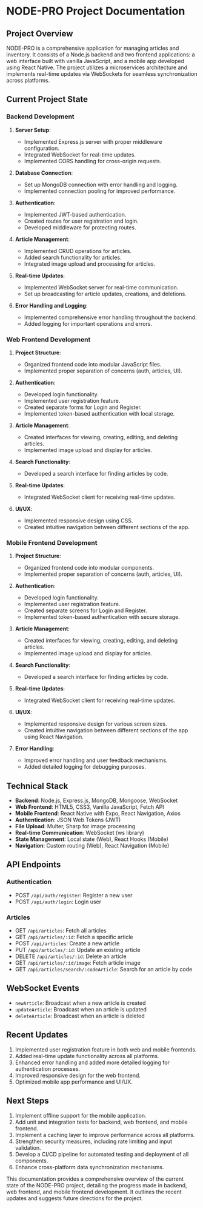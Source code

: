 # NODE-PRO Project Documentation

## Project Overview

NODE-PRO is a comprehensive application for managing articles and inventory. It consists of a Node.js backend and two frontend applications: a web interface built with vanilla JavaScript, and a mobile app developed using React Native. The project utilizes a microservices architecture and implements real-time updates via WebSockets for seamless synchronization across platforms.

## Current Project State

### Backend Development

1. **Server Setup**:

   - Implemented Express.js server with proper middleware configuration.
   - Integrated WebSocket for real-time updates.
   - Implemented CORS handling for cross-origin requests.

2. **Database Connection**:

   - Set up MongoDB connection with error handling and logging.
   - Implemented connection pooling for improved performance.

3. **Authentication**:

   - Implemented JWT-based authentication.
   - Created routes for user registration and login.
   - Developed middleware for protecting routes.

4. **Article Management**:

   - Implemented CRUD operations for articles.
   - Added search functionality for articles.
   - Integrated image upload and processing for articles.

5. **Real-time Updates**:

   - Implemented WebSocket server for real-time communication.
   - Set up broadcasting for article updates, creations, and deletions.

6. **Error Handling and Logging**:
   - Implemented comprehensive error handling throughout the backend.
   - Added logging for important operations and errors.

### Web Frontend Development

1. **Project Structure**:

   - Organized frontend code into modular JavaScript files.
   - Implemented proper separation of concerns (auth, articles, UI).

2. **Authentication**:

   - Developed login functionality.
   - Implemented user registration feature.
   - Created separate forms for Login and Register.
   - Implemented token-based authentication with local storage.

3. **Article Management**:

   - Created interfaces for viewing, creating, editing, and deleting articles.
   - Implemented image upload and display for articles.

4. **Search Functionality**:

   - Developed a search interface for finding articles by code.

5. **Real-time Updates**:

   - Integrated WebSocket client for receiving real-time updates.

6. **UI/UX**:
   - Implemented responsive design using CSS.
   - Created intuitive navigation between different sections of the app.

### Mobile Frontend Development

1. **Project Structure**:

   - Organized frontend code into modular components.
   - Implemented proper separation of concerns (auth, articles, UI).

2. **Authentication**:

   - Developed login functionality.
   - Implemented user registration feature.
   - Created separate screens for Login and Register.
   - Implemented token-based authentication with secure storage.

3. **Article Management**:

   - Created interfaces for viewing, creating, editing, and deleting articles.
   - Implemented image upload and display for articles.

4. **Search Functionality**:

   - Developed a search interface for finding articles by code.

5. **Real-time Updates**:

   - Integrated WebSocket client for receiving real-time updates.

6. **UI/UX**:

   - Implemented responsive design for various screen sizes.
   - Created intuitive navigation between different sections of the app using React Navigation.

7. **Error Handling**:
   - Improved error handling and user feedback mechanisms.
   - Added detailed logging for debugging purposes.

## Technical Stack

- **Backend**: Node.js, Express.js, MongoDB, Mongoose, WebSocket
- **Web Frontend**: HTML5, CSS3, Vanilla JavaScript, Fetch API
- **Mobile Frontend**: React Native with Expo, React Navigation, Axios
- **Authentication**: JSON Web Tokens (JWT)
- **File Upload**: Multer, Sharp for image processing
- **Real-time Communication**: WebSocket (ws library)
- **State Management**: Local state (Web), React Hooks (Mobile)
- **Navigation**: Custom routing (Web), React Navigation (Mobile)

## API Endpoints

### Authentication

- POST `/api/auth/register`: Register a new user
- POST `/api/auth/login`: Login user

### Articles

- GET `/api/articles`: Fetch all articles
- GET `/api/articles/:id`: Fetch a specific article
- POST `/api/articles`: Create a new article
- PUT `/api/articles/:id`: Update an existing article
- DELETE `/api/articles/:id`: Delete an article
- GET `/api/articles/:id/image`: Fetch article image
- GET `/api/articles/search/:codeArticle`: Search for an article by code

## WebSocket Events

- `newArticle`: Broadcast when a new article is created
- `updateArticle`: Broadcast when an article is updated
- `deleteArticle`: Broadcast when an article is deleted

## Recent Updates

1. Implemented user registration feature in both web and mobile frontends.
2. Added real-time update functionality across all platforms.
3. Enhanced error handling and added more detailed logging for authentication processes.
4. Improved responsive design for the web frontend.
5. Optimized mobile app performance and UI/UX.

## Next Steps

1. Implement offline support for the mobile application.
2. Add unit and integration tests for backend, web frontend, and mobile frontend.
3. Implement a caching layer to improve performance across all platforms.
4. Strengthen security measures, including rate limiting and input validation.
5. Develop a CI/CD pipeline for automated testing and deployment of all components.
6. Enhance cross-platform data synchronization mechanisms.

This documentation provides a comprehensive overview of the current state of the NODE-PRO project, detailing the progress made in backend, web frontend, and mobile frontend development. It outlines the recent updates and suggests future directions for the project.
